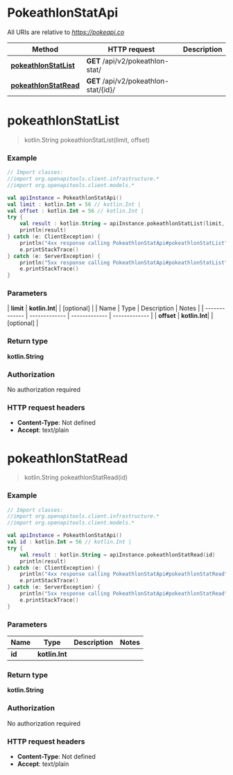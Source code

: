 # PokeathlonStatApi

All URIs are relative to *https://pokeapi.co*

| Method | HTTP request | Description |
| ------------- | ------------- | ------------- |
| [**pokeathlonStatList**](PokeathlonStatApi.md#pokeathlonStatList) | **GET** /api/v2/pokeathlon-stat/ |  |
| [**pokeathlonStatRead**](PokeathlonStatApi.md#pokeathlonStatRead) | **GET** /api/v2/pokeathlon-stat/{id}/ |  |


<a id="pokeathlonStatList"></a>
# **pokeathlonStatList**
> kotlin.String pokeathlonStatList(limit, offset)



### Example
```kotlin
// Import classes:
//import org.openapitools.client.infrastructure.*
//import org.openapitools.client.models.*

val apiInstance = PokeathlonStatApi()
val limit : kotlin.Int = 56 // kotlin.Int | 
val offset : kotlin.Int = 56 // kotlin.Int | 
try {
    val result : kotlin.String = apiInstance.pokeathlonStatList(limit, offset)
    println(result)
} catch (e: ClientException) {
    println("4xx response calling PokeathlonStatApi#pokeathlonStatList")
    e.printStackTrace()
} catch (e: ServerException) {
    println("5xx response calling PokeathlonStatApi#pokeathlonStatList")
    e.printStackTrace()
}
```

### Parameters
| **limit** | **kotlin.Int**|  | [optional] |
| Name | Type | Description  | Notes |
| ------------- | ------------- | ------------- | ------------- |
| **offset** | **kotlin.Int**|  | [optional] |

### Return type

**kotlin.String**

### Authorization

No authorization required

### HTTP request headers

 - **Content-Type**: Not defined
 - **Accept**: text/plain

<a id="pokeathlonStatRead"></a>
# **pokeathlonStatRead**
> kotlin.String pokeathlonStatRead(id)



### Example
```kotlin
// Import classes:
//import org.openapitools.client.infrastructure.*
//import org.openapitools.client.models.*

val apiInstance = PokeathlonStatApi()
val id : kotlin.Int = 56 // kotlin.Int | 
try {
    val result : kotlin.String = apiInstance.pokeathlonStatRead(id)
    println(result)
} catch (e: ClientException) {
    println("4xx response calling PokeathlonStatApi#pokeathlonStatRead")
    e.printStackTrace()
} catch (e: ServerException) {
    println("5xx response calling PokeathlonStatApi#pokeathlonStatRead")
    e.printStackTrace()
}
```

### Parameters
| Name | Type | Description  | Notes |
| ------------- | ------------- | ------------- | ------------- |
| **id** | **kotlin.Int**|  | |

### Return type

**kotlin.String**

### Authorization

No authorization required

### HTTP request headers

 - **Content-Type**: Not defined
 - **Accept**: text/plain

